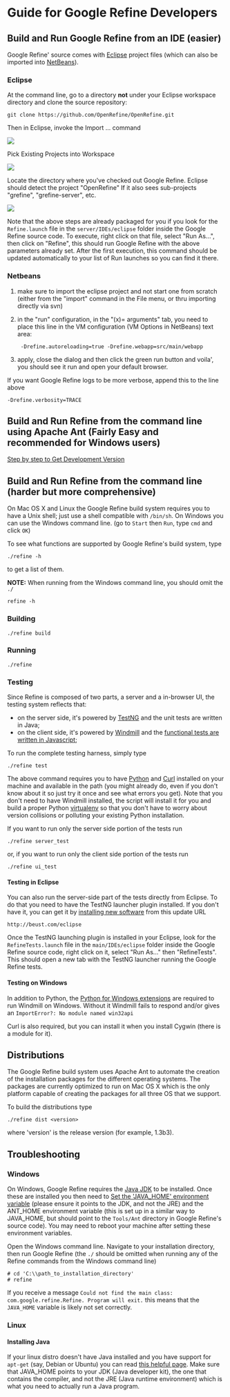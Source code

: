 # Guide for Google Refine Developers

## Build and Run Google Refine from an IDE (easier)

Google Refine' source comes with [Eclipse](http://www.eclipse.org/) project files (which can also be imported into [NetBeans](http://netbeans.org/)). 

### Eclipse

At the command line, go to a directory **not** under your Eclipse workspace directory and clone the source repository:

    git clone https://github.com/OpenRefine/OpenRefine.git

Then in Eclipse, invoke the Import ... command

  ![](https://dl.dropbox.com/u/2903490/pubbliche/ImportSeveralProjects.png)

Pick Existing Projects into Workspace

  ![](https://dl.dropbox.com/u/2903490/pubbliche/ImportSeveralProjects2.png)

Locate the directory where you've checked out Google Refine. Eclipse should detect the project "OpenRefine"  If it also sees sub-projects "grefine", "grefine-server", etc.

  ![](https://dl.dropbox.com/u/2903490/pubbliche/ImportSeveralProjects3.png)

Note that the above steps are already packaged for you if you look for the `Refine.launch` file in the `server/IDEs/eclipse` folder inside the Google Refine source code. To execute, right click on that file, select "Run As...", then click on "Refine", this should run Google Refine with the above parameters already set. After the first execution, this command should be updated automatically to your list of Run launches so you can find it there.

### Netbeans

1. make sure to import the eclipse project and not start one from scratch (either from the "import" command in the File menu, or thru importing directly via svn)
2. in the "run" configuration, in the "(x)= arguments" tab, you need to place this line in the VM configuration (VM Options in NetBeans) text area:

        -Drefine.autoreloading=true -Drefine.webapp=src/main/webapp

3. apply, close the dialog and then click the green run button and voila', you should see it run and open your default browser.

If you want Google Refine logs to be more verbose, append this to the line above

    -Drefine.verbosity=TRACE

## Build and Run Refine from the command line using Apache Ant (Fairly Easy and recommended for Windows users)

[Step by step to Get Development Version](wiki/GetDevelopmentVersion)

## Build and Run Refine from the command line (harder but more comprehensive)

On Mac OS X and Linux the Google Refine build system requires you to have a Unix shell; just use a shell compatible with `/bin/sh`. On Windows you can use the Windows command line. (go to `Start` then `Run`, type `cmd` and click `OK`)

To see what functions are supported by Google Refine's build system, type

    ./refine -h

to get a list of them.

**NOTE:** When running from the Windows command line, you should omit the `./`

    refine -h

### Building

    ./refine build

### Running

    ./refine

### Testing
Since Refine is composed of two parts, a server and a in-browser UI, the testing system reflects that:

  * on the server side, it's powered by [TestNG](http://testng.org/) and the unit tests are written in Java;
  * on the client side, it's powered by [Windmill](http://www.getwindmill.com/) and the [functional tests are written in Javascript](http://wiki.github.com/windmill/windmill/javascript-tests);

To run the complete testing harness, simply type

    ./refine test

The above command requires you to have [Python](http://www.python.org/) and [Curl](http://curl.haxx.se/) installed on your machine and available in the path (you might already do, even if you don't know about it so just try it once and see what errors you get). Note that you don't need to have Windmill installed, the script will install it for you and build a proper Python [virtualenv](http://pypi.python.org/pypi/virtualenv ) so that you don't have to worry about version collisions or polluting your existing Python installation.

If you want to run only the server side portion of the tests run

    ./refine server_test 

or, if you want to run only the client side portion of the tests run

    ./refine ui_test

#### Testing in Eclipse

You can also run the server-side part of the tests directly from Eclipse. To do that you need to have the TestNG launcher plugin installed. If you don't have it, you can get it by [installing new software](http://help.eclipse.org/galileo/index.jsp?topic=/org.eclipse.platform.doc.user/tasks/tasks-124.htm) from this update URL

    http://beust.com/eclipse

Once the TestNG launching plugin is installed in your Eclipse, look for the `RefineTests.launch` file in the `main/IDEs/eclipse` folder inside the Google Refine source code, right click on it, select "Run As..." then "RefineTests". This should open a new tab with the TestNG launcher running the Google Refine tests.

#### Testing on Windows

In addition to Python, the [Python for Windows extensions](http://sourceforge.net/projects/pywin32/) are required to run Windmill on Windows. Without it Windmill fails to respond and/or gives an `ImportError?: No module named win32api`

Curl is also required, but you can install it when you install Cygwin (there is a module for it).

## Distributions

The Google Refine build system uses Apache Ant to automate the creation of the installation packages for the different operating systems. The packages are currently optimized to run on Mac OS X which is the only platform capable of creating the packages for all three OS that we support.

To build the distributions type

    ./refine dist <version>

where 'version' is the release version (for example, 1.3b3).

## Troubleshooting

### Windows

On Windows, Google Refine requires the [Java JDK](http://java.sun.com/javase/downloads/index.jsp) to be installed. Once these are installed you then need to [Set the 'JAVA_HOME' environment variable](http://confluence.atlassian.com/display/DOC/Setting+the+JAVA_HOME+Variable+in+Windows) (please ensure it points to the JDK, and not the JRE) and the ANT_HOME environment variable (this is set up in a similar way to JAVA_HOME, but should point to the `Tools/Ant` directory in Google Refine's source code). You may need to reboot your machine after setting these environment variables.

Open the Windows command line. Navigate to your installation directory, then run Google Refine (the `./` should be omitted when running any of the Refine commands from the Windows command line)

    # cd 'C:\\path_to_installation_directory'
    # refine

If you receive a message `Could not find the main class: com.google.refine.Refine. Program will exit.` this means that the `JAVA_HOME` variable is likely not set correctly.

### Linux

#### Installing Java

If your linux distro doesn't have Java installed and you have support for `apt-get` (say, Debian or Ubuntu) you can read [this helpful page](http://www.cyberciti.biz/faq/howto-ubuntu-linux-install-configure-jdk-jre/). Make sure that JAVA_HOME points to your JDK (Java developer kit), the one that contains the compiler, and not the JRE (Java runtime environment) which is what you need to actually run a Java program.